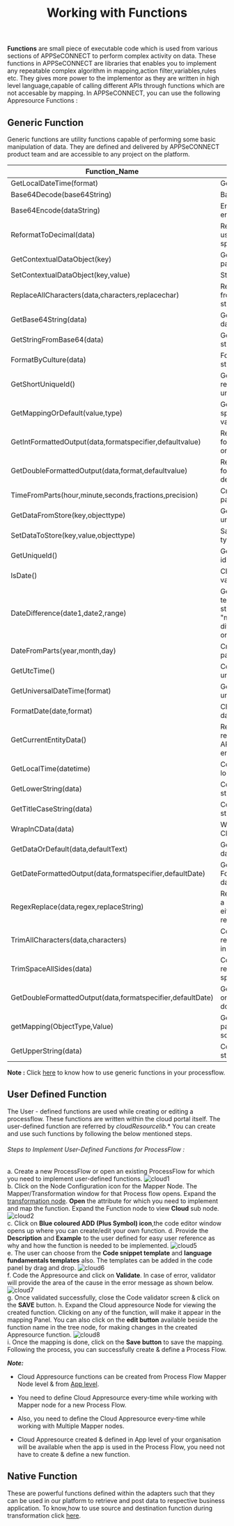 ﻿---
title: "Working with Functions"
description: "Learn how to use our default and user defined functions."
keywords: "generic function, native function, user-defined function, cloud function"
toc: true
tag: developers
category: "Transformation"
menus: 
    transformationbasic:
        title: "Working with Functions"
        weight: 8
        icon: fa fa-file-word-o
        identifier: different functions
---

**Functions** are small piece of executable code which is used from various sections of APPSeCONNECT to perform complex activity on data. 
These functions in APPSeCONNECT are libraries that enables you to implement any repeatable complex algorithm in mapping,action filter,variables,rules etc. 
They gives more power to the implementor as they are written in high level language,capable of calling different APIs through functions which are not accesable by mapping.
In APPSeCONNECT, you can use the following Appresource Functions :

## Generic Function

Generic functions are utility functions capable of performing some basic manipulation of data. 
They are defined and delivered by APPSeCONNECT product team and are accessible to any project on the platform.  

|Function_Name|Description|Example|
|-----------------------|---|----------------------|
|GetLocalDateTime(format)|Gets the local date time|[genericlib:GetLocalDateTime('yyyy-dd-MM')]|
|Base64Decode(base64String)|Base64Decode(base64String)|Base64Decode(base64String)|
|Base64Encode(dataString)|Encodes the data into base64 encoded string|[genericlib:Base64Encode(dataString)]|
|ReformatToDecimal(data)|Reformats a decimal value using the number format specified to local environment|[genericlib:ReformatToDecimal(data)]|
|GetContextualDataObject(key)|Gets a contextual data for a particular sync operation|[genericlib:GetContextualDataObject(key)]|
|SetContextualDataObject(key,value)|Stores contextual sync data|[genericlib:SetContextualDataObject(key, value)]|
|ReplaceAllCharacters(data,characters,replacechar)|Replaces a set of characters from data with a replacement string|[genericlib:ReplaceAllCharacters(data,characters,replacechar)]|
|GetBase64String(data)|Gets base64 string from a data|[genericlib:GetBase64String(data)]|
|GetStringFromBase64(data)|Gets a data from a base64 string|[genericlib:GetStringFromBase64(data)]|
|FormatByCulture(data)|Formats a data to local culture string|[genericlib:FormatByCulture(data)]|
|GetShortUniqueId()|Gets short hand representation of a globally unique identifier|[genericlib:GetShortUniqueId()]|
|GetMappingOrDefault(value,type)|Gets a look up type for a specific value or return the value itself|[genericlib:GetMappingOrDefault(value,type)]|
|GetIntFormattedOutput(data,formatspecifier,defaultvalue)|Returns the formatted output for an integer data passed in or the default value specified|[genericlib:GetIntFormattedOutput(data, formatspecifier, defaultvalue)]|
|GetDoubleFormattedOutput(data,format,defaultvalue)|Returns the formatted output for a double value or the default value specified|[genericlib:GetDoubleFormattedOutput(data, format, defaultvalue)]|
|TimeFromParts(hour,minute,seconds,fractions,precision)|Creates a time from values passed in as parameter|[genericlib:TimeFromParts(hour,minute,seconds,fractions,precision)]|
|GetDataFromStore(key,objecttype)|Gets data from storage for a unique key and object type|[genericlib:GetDataFromStore(key,schema)]|
|SetDataToStore(key,value,objecttype)|Saves data by key and object types|[genericlib:SetDataToStore(key,value,objecttype)]|
|GetUniqueId()|Generates a globally unique identifier|[genericlib:GetUniqueId()]|
|IsDate()|Checks whether the string is a valid date|[genericlib:IsDate()]|
|DateDifference(date1,date2,range)|Gets difference of two dates in terms of range value. Valid string values of range is "month", "day" or "year". The difference is calculated based on the range passed in|[genericlib:DateDifference(date1,date2,range)]|
|DateFromParts(year,month,day)|Creates a date from values passed in|[genericlib:DateFromParts(year,month,day)]|
|GetUtcTime()|Converts a local time to universal time|[genericlib:GetUtcTime()]|
|GetUniversalDateTime(format)|Gets a string representation of universal time|[genericlib:GetUniversalDateTime(format)]|
|FormatDate(date,format)|Changes format of a particular date|[genericlib:FormatDate(date,format)]|
|GetCurrentEntityData()|Returns an XML representation of APPSeCONNECT generated entity bucket|[genericlib:GetCurrentEntityData()]|
|GetLocalTime(datetime)|Converts an UTC date time to local datetime equivalent|[genericlib:GetLocalTime(datetime)]|
|GetLowerString(data)|Converts the data to a lower string case|[genericlib:GetUpperString(data)]|
|GetTitleCaseString(data)|Converts data to title case string|[genericlib:GetTitleCaseString(data)]|
|WrapInCData(data)|Wrap the data passed to a CData construct|[genericlib:WrapInCData(data)]|
|GetDataOrDefault(data,defaultText)|Gets the string equivalent of data passed or default text|[genericlib:GetDataOrDefault(data,"insync")]|
|GetDateFormattedOutput(data,formatspecifier,defaultDate)|Gets formatted date based on Format specified or default date passed|[genericlib:GetDateFormattedOutput(data,"dd/mm/yyyy","01/01/2010")]|
|RegexReplace(data,regex,replaceString)|Replaces the data string using a regular expression with either nothing or with the replacestring passed|[genericlib:RegexReplace(data,"[a-z]+"," ")]|
|TrimAllCharacters(data,characters)|Converts data to string and removes all characters passed in|[genericlib:TrimAllCharacters(data,"$@^")]|
|TrimSpaceAllSides(data)|Converts data to string and removes all leading white spaces|[genericlib:TrimSpaceAllSides(data)]|
|GetDoubleFormattedOutput(data,formatspecifier,defaultDate)|Gets formatted double based on Format specified or default double value passed|[genericlib:GetDoubleFormattedOutput(data,"%00d","30")]|
|getMapping(ObjectType,Value)|Gets value mapping for a particular type from either source or destination|[genericlib:getMapping("Currency" ,"$")]|
|GetUpperString(data)|Converts the data to an upper string case|[genericlib:GetUpperString(data)]|

**Note :** Click [here](/transformation/using-library-methods/) to know how to use generic functions in your processflow.

## User Defined Function

The User - defined functions are used while creating or editing a processflow. These functions are written within the cloud portal itself. The user-defined function are referred by *cloudResourcelib.** You can create and use such functions by following the below mentioned steps.

###### Steps to Implement User-Defined Functions for ProcessFlow :

a.	Create a new ProcessFlow or open an existing ProcessFlow for which you need to implement user-defined functions. 
![cloud1](/staticfiles/processflow/media/mapper/cloudfunction1.png)    
b. Click on the Node Configuration icon for the Mapper Node. The Mapper/Transformation window for that Process flow opens. Expand the [transformation node](/transformation/getting-started-with-mapping/#structure-of-mapping). 
**Open** the attribute for which you need to implement and map the function. Expand the Function node to view **Cloud** sub node.
![cloud2](/staticfiles/processflow/media/mapper/cloudfunction2.png)  
c. Click on **Blue coloured ADD (Plus Symbol) icon**,the code editor window opens up where you can create/edit your own function.
d. Provide the **Description** and **Example** to the user defined for easy user reference as why and how the function is needed to be implemented.
![cloud5](/staticfiles/processflow/media/mapper/cloudfunction3.png)  
e. The user can choose from the **Code snippet template** and **language fundamentals templates** also. The templates can be added in the code panel by drag and drop. 
![cloud6](/staticfiles/processflow/media/mapper/cloudappresource-6.png)  
f.	Code the Appresource and click on **Validate**. In case of error, validator will provide the area of the cause in the error message as shown below. 
![cloud7](/staticfiles/processflow/media/mapper/cloudappresource-7.png)  
g. Once validated successfully, close the Code validator screen & click on the **SAVE** button.
h.	Expand the Cloud appresource Node for viewing the created function. Clicking on any of the function, will make it appear in the mapping Panel. You can also click on the **edit button** available beside the function name in the tree node, for making changes in the created Appresource function.
![cloud8](/staticfiles/processflow/media/mapper/cloudappresource-8.png)  
i. Once the mapping is done, click on the **Save button** to save the mapping.
Following the process, you can successfully create & define a Process Flow.  

**_Note:_**

- Cloud Appresource functions can be created from Process Flow Mapper Node level & from [App level](/accessing%20portal/accessing-portal/#b-choosing-app).

- You need to define Cloud Appresource every-time while working with Mapper node for a new Process Flow.

- Also, you need to define the Cloud Appresource every-time while working with Multiple Mapper nodes.

- Cloud Appresource created & defined in App level of your organisation will be available when the app is used in the Process Flow, you need not have to create & define a new function.


## Native Function

These are powerful functions defined within the adapters such that they can be used in our platform to retrieve and post data to respective business application. 
To know,how to use source and destination function during transformation click [here](/transformation/using-library-methods/).

